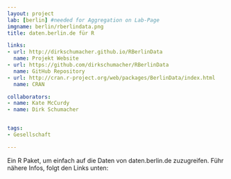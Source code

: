 ```yaml
---
layout: project
lab: [berlin] #needed for Aggregation on Lab-Page
imgname: berlin/rberlindata.png
title: daten.berlin.de für R

links:
- url: http://dirkschumacher.github.io/RBerlinData
  name: Projekt Website
- url: https://github.com/dirkschumacher/RBerlinData
  name: GitHub Repository
- url: http://cran.r-project.org/web/packages/BerlinData/index.html
  name: CRAN

collaborators:
- name: Kate McCurdy
- name: Dirk Schumacher


tags:
- Gesellschaft

---
```


Ein R Paket, um einfach auf die Daten von daten.berlin.de
zuzugreifen. Führ nähere Infos, folgt den Links unten:
